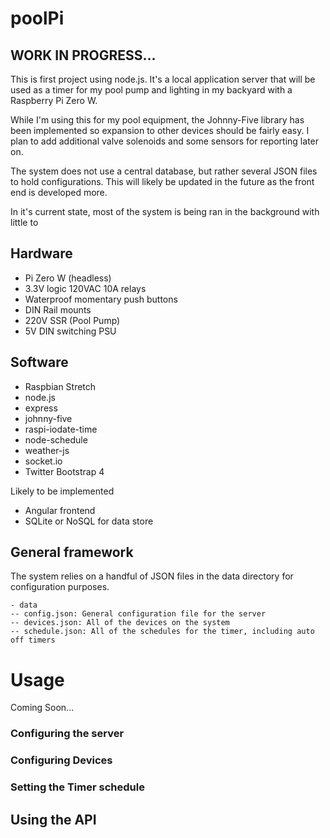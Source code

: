# poolPi
## WORK IN PROGRESS...

This is first project using node.js. It's a local application server that will be used as a timer for my pool pump and lighting in my backyard with a Raspberry Pi Zero W.

While I'm using this for my pool equipment, the Johnny-Five library has been implemented so expansion to other devices should be fairly easy. I plan to add additional valve solenoids and some sensors for reporting later on. 

The system does not use a central database, but rather several JSON files to hold configurations. This will likely be updated in the future as the front end is developed more. 

In it's current state, most of the system is being ran in the background with little to 

## Hardware
- Pi Zero W (headless)
- 3.3V logic 120VAC 10A relays
- Waterproof momentary push buttons
- DIN Rail mounts
- 220V SSR (Pool Pump)
- 5V DIN switching PSU

## Software
- Raspbian Stretch 
- node.js 
 - express
 - johnny-five
 - raspi-iodate-time
 - node-schedule
 - weather-js
 - socket.io
- Twitter Bootstrap 4

Likely to be implemented
- Angular frontend
- SQLite or NoSQL for data store

## General framework
The system relies on a handful of JSON files in the data directory for configuration purposes. 
```
- data
-- config.json: General configuration file for the server
-- devices.json: All of the devices on the system
-- schedule.json: All of the schedules for the timer, including auto off timers
```

# Usage
Coming Soon...

### Configuring the server

### Configuring Devices

### Setting the Timer schedule

## Using the API

